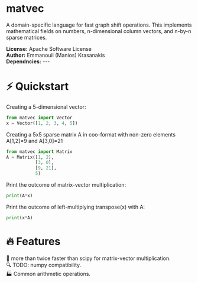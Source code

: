 # matvec

A domain-specific language for fast graph shift operations.
This implements mathematical fields on numbers,
n-dimensional column vectors, and n-by-n sparse matrices.

**License:** Apache Software License
<br>**Author:** Emmanouil (Manios) Krasanakis
<br>**Dependncies:** ---

# :zap: Quickstart
Creating a 5-dimensional vector:
```python
from matvec import Vector
x = Vector([1, 2, 3, 4, 5])
```

Creating a 5x5 sparse matrix A in coo-format 
with non-zero elements A[1,2]=9 and A[3,0]=21
```python
from matvec import Matrix
A = Matrix([1, 2],
           [3, 0],
           [9, 21],
           5)
```

Print the outcome of matrix-vector multiplication:
```python
print(A*x)
```

Print the outcome of left-multiplying transpose(x)
with A:
```python
print(x*A)
```

# :fire: Features
:rocket: more than twice faster than scipy for matrix-vector multiplication.<br>
:mag: TODO: numpy compatibility.<br>
:factory: Common arithmetic operations.<br>
